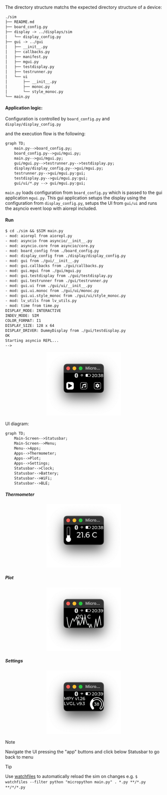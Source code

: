
The directory structure matchs the expected directory structure of a device:

```
./sim
├── README.md
├── board_config.py
├── display -> ../displays/sim
│   └── display_config.py
├── gui -> ../gui
│   ├── __init__.py
│   ├── callbacks.py
│   ├── manifest.py
│   ├── mgui.py
│   ├── testdisplay.py
│   ├── testrunner.py
│   └── ui
│       ├── __init__.py
│       ├── monoc.py
│       └── style_monoc.py
└── main.py
```

#### Application logic:

Configuration is controlled by `board_config.py` and `display/display_config.py`

and the execution flow is the following:
```mermaid
graph TD;
    main.py-->board_config.py;
    board_config.py-->gui/mgui.py;
    main.py-->gui/mgui.py;
    gui/mgui.py-->testrunner.py-->testdisplay.py;
    display/display_config.py-->gui/mgui.py;
    testrunner.py-->gui/mgui.py:gui;
    testdisplay.py-->gui/mgui.py:gui;
    gui/ui/*.py --> gui/mgui.py:gui;
```

`main.py` loads configuration from `board_config.py` which is passed to the gui
application `mgui.py`. This gui application setups the display using the
configuration from `display_config.py`, setups the UI from `gui/ui` and runs the
asyncio event loop with aiorepl included.


#### Run

```
$ cd ./sim && $SIM main.py
- mod: aiorepl from aiorepl.py
- mod: asyncio from asyncio/__init__.py
- mod: asyncio.core from asyncio/core.py
- mod: board_config from ./board_config.py
- mod: display_config from ./display/display_config.py
- mod: gui from ./gui/__init__.py
- mod: gui.callbacks from ./gui/callbacks.py
- mod: gui.mgui from ./gui/mgui.py
- mod: gui.testdisplay from ./gui/testdisplay.py
- mod: gui.testrunner from ./gui/testrunner.py
- mod: gui.ui from ./gui/ui/__init__.py
- mod: gui.ui.monoc from ./gui/ui/monoc.py
- mod: gui.ui.style_monoc from ./gui/ui/style_monoc.py
- mod: lv_utils from lv_utils.py
- mod: time from time.py
DISPLAY_MODE: INTERACTIVE
INDEV_MODE: SIM
COLOR_FORMAT: I1
DISPLAY_SIZE: 128 x 64
DISPLAY_DRIVER: DummyDisplay from ./gui/testdisplay.py
OK
Starting asyncio REPL...
-->
```

<center>

<img src="../../docs/img/menu.png" width="240" height="204">

</center>

UI diagram:


```mermaid
graph TD;
    Main-Screen-->Statusbar;
    Main-Screen-->Menu;
    Menu-->Apps;
    Apps-->Thermometer;
    Apps-->Plot;
    Apps-->Settings;
    Statusbar-->Clock;
    Statusbar-->Battery;
    Statusbar-->WiFi;
    Statusbar-->BLE;
```
##### Thermometer
<center>

<img src="../../docs/img/thermometer.png" width="240" height="204">

</center>

##### Plot
<center>

<img src="../../docs/img/chart.png" width="240" height="204">

</center>

##### Settings
<center>

<img src="../../docs/img/settings.png" width="240" height="204">

</center>

>[!NOTE] 
> Navigate the UI pressing the "app" buttons and click below Statusbar to go
> back to menu


>[!TIP]
> Use [watchfiles](https://github.com/samuelcolvin/watchfiles#cli) to
> automatically
> reload the sim on changes e.g. `$  watchfiles --filter python "micropython main.py" . *.py **/*.py **/*/*.py`

